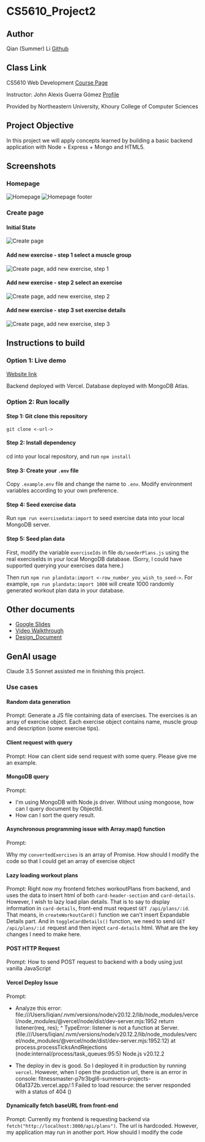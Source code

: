 # CS5610_Project2

## Author

Qian (Summer) Li
[Github](https://github.com/summereth)

## Class Link

CS5610 Web Development [Course Page](https://johnguerra.co/classes/webDevelopment_spring_2025/)

Instructor: John Alexis Guerra Gómez [Profile](https://johnguerra.co/)

Provided by Northeastern University, Khoury College of Computer Sciences

## Project Objective

In this project we will apply concepts learned by building a basic backend application with Node + Express + Mongo and HTML5.

## Screenshots

### Homepage

![Homepage](./images/screenshot_homepage1.png)
![Homepage footer](./images/screenshot_homepage2.png)

### Create page

#### Initial State

![Create page](./images/screenshot_create1.png)

#### Add new exercise - step 1 select a muscle group

![Create page, add new exercise, step 1](./images/screenshot_create2.png)

#### Add new exercise - step 2 select an exercise

![Create page, add new exercise, step 2](./images/screenshot_create3.png)

#### Add new exercise - step 3 set exercise details

![Create page, add new exercise, step 3](./images/screenshot_create4.png)

## Instructions to build

### Option 1: Live demo

[Website link](https://fitnessmaster.vercel.app/)

Backend deployed with Vercel. Database deployed with MongoDB Atlas.

### Option 2: Run locally

#### Step 1: Git clone this repository

`git clone <-url->`

#### Step 2: Install dependency

cd into your local repository, and run
`npm install`

#### Step 3: Create your `.env` file

Copy `.example.env` file and change the name to `.env`. Modify environment variables according to your own preference.

#### Step 4: Seed exercise data

Run `npm run exercisedata:import` to seed exercise data into your local MongoDB server.

#### Step 5: Seed plan data

First, modify the variable `exerciseIds` in file `db/seederPlans.js` using the real exerciseIds in your local MongoDB database. (Sorry, I could have supported querying your exercises data here.)

Then run `npm run plandata:import <-row_number_you_wish_to_seed->`. For example, `npm run plandata:import 1000` will create 1000 randomly generated workout plan data in your database.

## Other documents

- [Google Slides](https://docs.google.com/presentation/d/1yN8TeCEl2tfzsiCDjfl2GAH-x4VFpQGGOiyhTQ7MJr0/edit?usp=sharing)
- [Video Walkthrough](https://youtu.be/pyLXtfUEJ10)
- [Design_Document](./design_doc.md)

## GenAI usage

Claude 3.5 Sonnet assisted me in finishing this project.

### Use cases

#### Random data generation

Prompt:
Generate a JS file containing data of exercises. The exercises is an array of exercise object. Each exercise object contains name, muscle group and description (some exercise tips).

#### Client request with query

Prompt:
How can client side send request with some query. Please give me an example.

#### MongoDB query

Prompt:

- I'm using MongoDB with Node.js driver. Without using mongoose, how can I query document by ObjectId.
- How can I sort the query result.

#### Asynchronous programming issue with Array.map() function

Prompt:

Why my `convertedExercises` is an array of Promise. How should I modify the code so that I could get an array of exercise object

#### Lazy loading workout plans

Prompt:
Right now my frontend fetches workoutPlans from backend, and uses the data to insert html of both `card-header-section` and `card-details`. However, I wish to lazy load plan details. That is to say to display information in `card-details`​, front-end must request `GET /api/plans/:id`​. That means, in `createWorkoutCard()` function we can't insert Expandable Details part. And in `toggleCardDetails()` function, we need to send `GET /api/plans/:id​ `request and then inject `card-details`​ html. What are the key changes I need to make here.

#### POST HTTP Request

Prompt:
How to send POST request to backend with a body using just vanilla JavaScript

#### Vercel Deploy Issue

Prompt:

- Analyze this error:
  file:///Users/liqian/.nvm/versions/node/v20.12.2/lib/node_modules/vercel/node_modules/@vercel/node/dist/dev-server.mjs:1952
  return listener(req, res);
  ^
  TypeError: listener is not a function
  at Server.<anonymous> (file:///Users/liqian/.nvm/versions/node/v20.12.2/lib/node_modules/vercel/node_modules/@vercel/node/dist/dev-server.mjs:1952:12)
  at process.processTicksAndRejections (node:internal/process/task_queues:95:5)
  Node.js v20.12.2

- The deploy in dev is good. So I deployed it in production by running `vercel`. However, when I open the production url, there is an error in console:
  fitnessmaster-p7tr3bgl6-summers-projects-06a1372b.vercel.app/:1
  Failed to load resource: the server responded with a status of 404 ()

#### Dynamically fetch baseURL from front-end

Prompt:
Currently my frontend is requesting backend via `fetch("http://localhost:3000/api/plans")`. The url is hardcoded. However, my application may run in another port. How should I modify the code
